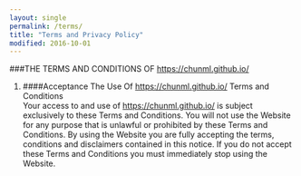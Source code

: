 ```yaml
---
layout: single
permalink: /terms/
title: "Terms and Privacy Policy"
modified: 2016-10-01
---
```


###THE TERMS AND CONDITIONS OF https://chunml.github.io/   

1. ####Acceptance The Use Of https://chunml.github.io/ Terms and Conditions   
Your  access  to  and  use  of  https://chunml.github.io/ is  subject exclusively to these Terms and Conditions. You will not use the Website for any purpose that is unlawful or prohibited by these Terms and Conditions. By using  the  Website  you  are  fully  accepting  the  terms,  conditions  and disclaimers contained in this notice. If you do not accept these Terms and Conditions you must immediately stop using the Website.


